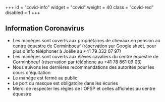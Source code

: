 +++
id = "covid-info"
widget = "covid"
weight = 40
class = "covid-red"
disabled = 1
+++
## Information Coronavirus

- Les manèges sont ouverts aux propriétaires de chevaux en pension au centre équestre de Corminboeuf (réservation sur Google sheet, pour plus d'info téléphoner à Joëlle au +41 79 332 07 97)
- Les manèges sont ouverts aux élèves cavaliers du centre équestre de Corminboeuf (réservation par téléphone au +41 78 861 09 03)
- Nous suivons les dernières recommandations des autorités pour les cours d'équitation 
- Le manége est fermé au public
- Le port du masque est obligatoire dans les écuries
- Merci de respecter les règles de l'OFSP et celles affichées au centre équestre
